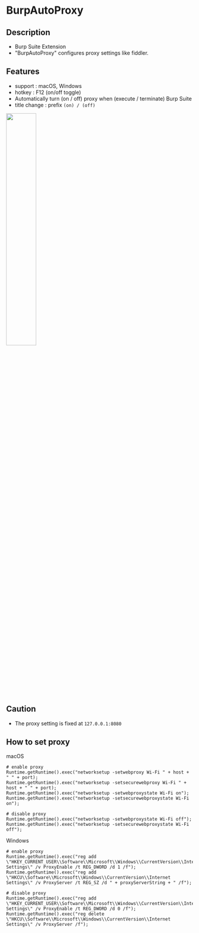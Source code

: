 # BurpAutoProxy
## Description
- Burp Suite Extension
- "BurpAutoProxy" configures proxy settings like fiddler.

## Features
- support : macOS, Windows
- hotkey : F12 (on/off toggle) 
- Automatically turn (on / off) proxy when (execute / terminate) Burp Suite
- title change : prefix `(on) / (off)`
<img src="https://user-images.githubusercontent.com/7751652/228427980-05b5fb5a-74fe-4133-9c03-279f79bc503c.png" width="40%" height="40%">


## Caution
- The proxy setting is fixed at `127.0.0.1:8080`


## How to set proxy
macOS

    # enable proxy
    Runtime.getRuntime().exec("networksetup -setwebproxy Wi-Fi " + host + " " + port);
    Runtime.getRuntime().exec("networksetup -setsecurewebproxy Wi-Fi " + host + " " + port);
    Runtime.getRuntime().exec("networksetup -setwebproxystate Wi-Fi on");
    Runtime.getRuntime().exec("networksetup -setsecurewebproxystate Wi-Fi on");
    
    # disable proxy
    Runtime.getRuntime().exec("networksetup -setwebproxystate Wi-Fi off");
    Runtime.getRuntime().exec("networksetup -setsecurewebproxystate Wi-Fi off");

Windows

    # enable proxy
    Runtime.getRuntime().exec("reg add \"HKEY_CURRENT_USER\\Software\\Microsoft\\Windows\\CurrentVersion\\Internet Settings\" /v ProxyEnable /t REG_DWORD /d 1 /f");
    Runtime.getRuntime().exec("reg add \"HKCU\\Software\\Microsoft\\Windows\\CurrentVersion\\Internet Settings\" /v ProxyServer /t REG_SZ /d " + proxyServerString + " /f");

    # disable proxy
    Runtime.getRuntime().exec("reg add \"HKEY_CURRENT_USER\\Software\\Microsoft\\Windows\\CurrentVersion\\Internet Settings\" /v ProxyEnable /t REG_DWORD /d 0 /f");
    Runtime.getRuntime().exec("reg delete \"HKCU\\Software\\Microsoft\\Windows\\CurrentVersion\\Internet Settings\" /v ProxyServer /f");
